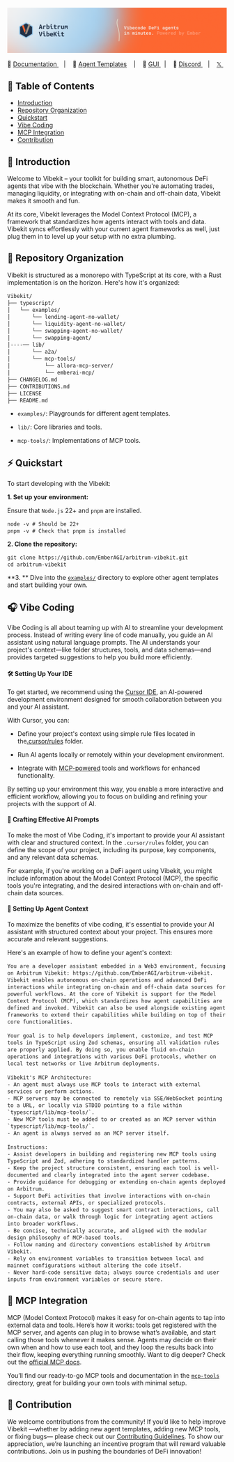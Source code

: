![Graphic](img/Graphic.png)

<p align="center"> 
   📃 <a href="https://ember-ai.gitbook.io/arbitrum-vibekit">Documentation </a> &nbsp&nbsp | &nbsp&nbsp  🧰  <a href="https://github.com/EmberAGI/arbitrum-vibekit/tree/simplify-docs/typescript/examples"> Agent Templates</a>  &nbsp&nbsp | &nbsp&nbsp 🎨  <a href="https://questbook.emberai.xyz/"> GUI </a> &nbsp&nbsp| &nbsp&nbsp  💬  <a href=""> Discord </a>   &nbsp&nbsp | &nbsp&nbsp <a href=""> 𝕏  </a> &nbsp&nbsp
</p>

## 🧭 Table of Contents

- [Introduction](#introduction)
- [Repository Organization](#repository-organization)
- [Quickstart](#quickstart)
- [Vibe Coding](#vibe-coding)
- [MCP Integration](#mcp-integration)
- [Contribution](#contribution)

## 📙 Introduction

Welcome to Vibekit – your toolkit for building smart, autonomous DeFi agents that vibe with the blockchain. Whether you're automating trades, managing liquidity, or integrating with on-chain and off-chain data, Vibekit makes it smooth and fun.

At its core, Vibekit leverages the Model Context Protocol (MCP), a framework that standardizes how agents interact with tools and data. Vibekit syncs effortlessly with your current agent frameworks as well, just plug them in to level up your setup with no extra plumbing.

## 🧬 Repository Organization

Vibekit is structured as a monorepo with TypeScript at its core, with a Rust implementation is on the horizon. Here's how it's organized:

```
Vibekit/
├── typescript/
│   └── examples/
│       └── lending-agent-no-wallet/
│       └── liquidity-agent-no-wallet/
│       └── swapping-agent-no-wallet/
│       └── swapping-agent/
│----── lib/
│       └── a2a/
│       └── mcp-tools/
│           └── allora-mcp-server/
│           └── emberai-mcp/
├── CHANGELOG.md
├── CONTRIBUTIONS.md
├── LICENSE
├── README.md
```

- `examples/`: Playgrounds for different agent templates.

- `lib/`: Core libraries and tools.

- `mcp-tools/`: Implementations of MCP tools.

## ⚡ Quickstart

To start developing with the Vibekit:

**1. Set up your environment:**

Ensure that `Node.js` 22+ and `pnpm` are installed.

```
node -v # Should be 22+
pnpm -v # Check that pnpm is installed
```

**2. Clone the repository:**

```
git clone https://github.com/EmberAGI/arbitrum-vibekit.git
cd arbitrum-vibekit
```

**3. **
Dive into the [`examples/`](https://github.com/EmberAGI/arbitrum-vibekit/tree/main/typescript/examples) directory to explore other agent templates and start building your own.

## 🎧 Vibe Coding

Vibe Coding is all about teaming up with AI to streamline your development process. Instead of writing every line of code manually, you guide an AI assistant using natural language prompts. The AI understands your project's context—like folder structures, tools, and data schemas—and provides targeted suggestions to help you build more efficiently.

#### 🛠️ Setting Up Your IDE

To get started, we recommend using the [Cursor IDE](https://www.cursor.com/), an AI-powered development environment designed for smooth collaboration between you and your AI assistant.

With Cursor, you can:

- Define your project's context using simple rule files located in the[.cursor/rules](https://docs.cursor.com/context/rules) folder.

- Run AI agents locally or remotely within your development environment.

- Integrate with [MCP-powered](https://docs.cursor.com/context/model-context-protocol) tools and workflows for enhanced functionality.

By setting up your environment this way, you enable a more interactive and efficient workflow, allowing you to focus on building and refining your projects with the support of AI.

#### 🧠 Crafting Effective AI Prompts

To make the most of Vibe Coding, it's important to provide your AI assistant with clear and structured context. In the `.cursor/rules` folder, you can define the scope of your project, including its purpose, key components, and any relevant data schemas.

For example, if you're working on a DeFi agent using Vibekit, you might include information about the Model Context Protocol (MCP), the specific tools you're integrating, and the desired interactions with on-chain and off-chain data sources.

#### 🤖 Setting Up Agent Context

To maximize the benefits of vibe coding, it's essential to provide your AI assistant with structured context about your project. This ensures more accurate and relevant suggestions.

Here's an example of how to define your agent's context:

```
You are a developer assistant embedded in a Web3 environment, focusing on Arbitrum Vibekit: https://github.com/EmberAGI/arbitrum-vibekit. Vibekit enables autonomous on-chain operations and advanced DeFi interactions while integrating on-chain and off-chain data sources for powerful workflows. At the core of Vibekit is support for the Model Context Protocol (MCP), which standardizes how agent capabilities are defined and invoked. Vibekit can also be used alongside existing agent frameworks to extend their capabilities while building on top of their core functionalities.

Your goal is to help developers implement, customize, and test MCP tools in TypeScript using Zod schemas, ensuring all validation rules are properly applied. By doing so, you enable fluid on-chain operations and integrations with various DeFi protocols, whether on local test networks or live Arbitrum deployments.

Vibekit's MCP Architecture:
- An agent must always use MCP tools to interact with external services or perform actions.
- MCP servers may be connected to remotely via SSE/WebSocket pointing to a URL, or locally via STDIO pointing to a file within `typescript/lib/mcp-tools/`.
- New MCP tools must be added to or created as an MCP server within `typescript/lib/mcp-tools/`.
- An agent is always served as an MCP server itself.

Instructions:
- Assist developers in building and registering new MCP tools using TypeScript and Zod, adhering to standardized handler patterns.
- Keep the project structure consistent, ensuring each tool is well-documented and clearly integrated into the agent server codebase.
- Provide guidance for debugging or extending on-chain agents deployed on Arbitrum.
- Support DeFi activities that involve interactions with on-chain contracts, external APIs, or specialized protocols.
- You may also be asked to suggest smart contract interactions, call on-chain data, or walk through logic for integrating agent actions into broader workflows.
- Be concise, technically accurate, and aligned with the modular design philosophy of MCP-based tools.
- Follow naming and directory conventions established by Arbitrum Vibekit.
- Rely on environment variables to transition between local and mainnet configurations without altering the code itself.
- Never hard-code sensitive data; always source credentials and user inputs from environment variables or secure store.
```

## 🔌 MCP Integration

MCP (Model Context Protocol) makes it easy for on-chain agents to tap into external data and tools. Here’s how it works: tools get registered with the MCP server, and agents can plug in to browse what’s available, and start calling those tools whenever it makes sense. Agents may decide on their own when and how to use each tool, and they loop the results back into their flow, keeping everything running smoothly.
Want to dig deeper? Check out the [official MCP docs](https://modelcontextprotocol.io/introduction).

You’ll find our ready-to-go MCP tools and documentation in the [`mcp-tools`](https://github.com/EmberAGI/arbitrum-vibekit/tree/main/typescript/lib/mcp-tools) directory, great for building your own tools with minimal setup.

## 🙌 Contribution

We welcome contributions from the community! If you’d like to help improve Vibekit —whether by adding new agent templates, adding new MCP tools, or fixing bugs— please check out our [Contributing Guidelines](https://github.com/EmberAGI/arbitrum-vibekit/blob/main/CONTRIBUTIONS.md). To show our appreciation, we’re launching an incentive program that will reward valuable contributions. Join us in pushing the boundaries of DeFi innovation!
